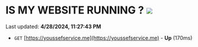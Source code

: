 # IS MY WEBSITE RUNNING ? [![](https://img.shields.io/static/v1?label=Sponsor&message=%E2%9D%A4&logo=GitHub&color=%23fe8e86)](https://github.com/sponsors/<username>)

Last updated: **4/28/2024, 11:27:43 PM**

- `GET` [https://youssefservice.me](https://youssefservice.me) - **Up** (170ms)
